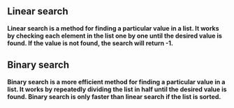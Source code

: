 ## Linear search

**Linear search is a method for finding a particular value in a list. It works by checking each element in the list one by one until the desired value is found. If the value is not found, the search will return -1.**

## Binary search

**Binary search is a more efficient method for finding a particular value in a list. It works by repeatedly dividing the list in half until the desired value is found. Binary search is only faster than linear search if the list is sorted.**